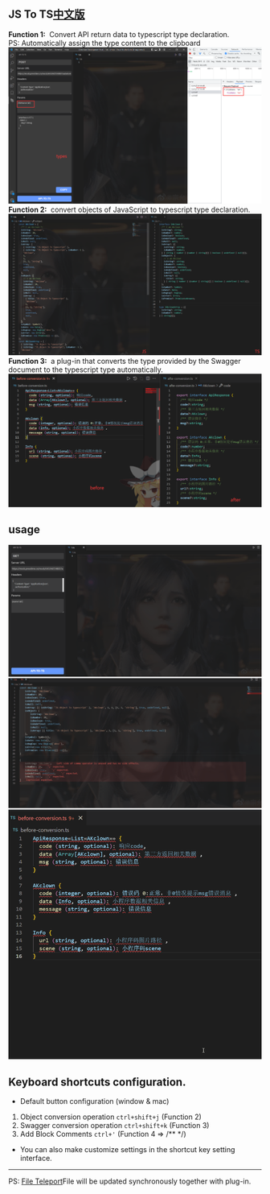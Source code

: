 ## JS To TS[中文版](./README-ZH.md)

**Function 1:**&nbsp; Convert API return data to typescript type declaration.  
PS: Automatically assign the type content to the clipboard
![apiToTs](./images/apiToTs.jpg)
**Function 2:**&nbsp; convert objects of JavaScript to typescript type declaration.
![jsToTs](./images/jsToTs.jpg)
**Function 3:**&nbsp; a plug-in that converts the type provided by the Swagger document to the typescript type automatically.
![template](./images/template.jpg)

## usage
![apiToTs](./images/apiToTs.gif)
![jsToTs](./images/jsToTs.gif)
![tutorials](./images/tutorials.gif)


## Keyboard shortcuts configuration.

- Default button configuration (window & mac)
1. Object conversion operation `ctrl+shift+j` (Function 2)
2. Swagger conversion operation `ctrl+shift+k` (Function 3)
3. Add Block Comments `ctrl+'` (Function 4 => /**  */)

- You can also make customize settings in the shortcut key setting interface.

---
PS: [File Teleport](https://github.com/AKclown/file-teleport)File will be updated synchronously together with plug-in.
